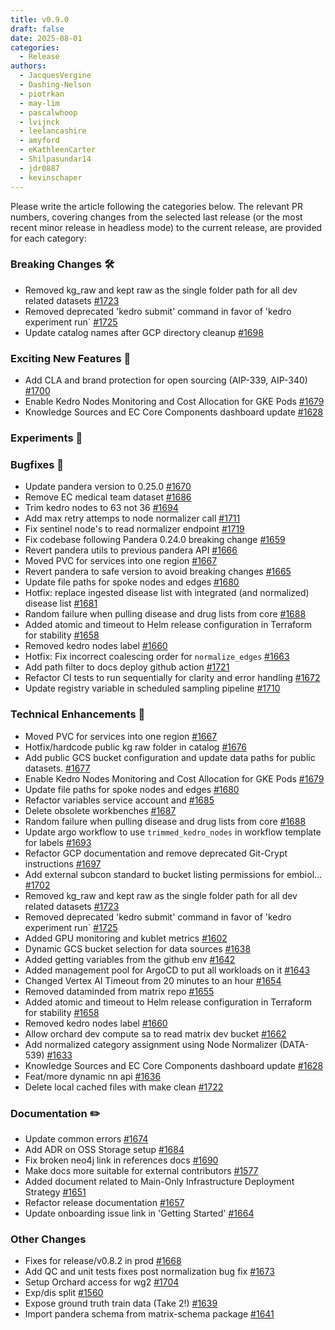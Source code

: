 ```yaml
---
title: v0.9.0
draft: false
date: 2025-08-01
categories:
  - Release
authors:
  - JacquesVergine
  - Dashing-Nelson
  - piotrkan
  - may-lim
  - pascalwhoop
  - lvijnck
  - leelancashire
  - amyford
  - eKathleenCarter
  - Shilpasundar14
  - jdr0887
  - kevinschaper
---
```

Please write the article following the categories below. The relevant PR numbers, covering changes from the selected last release (or the most recent minor release in headless mode) to the current release, are provided for each category:

### Breaking Changes 🛠
- Removed kg_raw and kept raw as the single folder path for all dev related datasets [#1723](https://github.com/everycure-org/matrix/pull/1723)
- Removed deprecated 'kedro submit' command in favor of 'kedro experiment run` [#1725](https://github.com/everycure-org/matrix/pull/1725)
- Update catalog names after GCP directory cleanup [#1698](https://github.com/everycure-org/matrix/pull/1698)
### Exciting New Features 🎉
- Add CLA and brand protection for open sourcing (AIP-339, AIP-340) [#1700](https://github.com/everycure-org/matrix/pull/1700)
- Enable Kedro Nodes Monitoring and Cost Allocation for GKE Pods [#1679](https://github.com/everycure-org/matrix/pull/1679)
- Knowledge Sources and EC Core Components dashboard update [#1628](https://github.com/everycure-org/matrix/pull/1628)
### Experiments 🧪
### Bugfixes 🐛
- Update pandera version to 0.25.0 [#1670](https://github.com/everycure-org/matrix/pull/1670)
- Remove EC medical team dataset [#1686](https://github.com/everycure-org/matrix/pull/1686)
- Trim kedro nodes to 63 not 36 [#1694](https://github.com/everycure-org/matrix/pull/1694)
- Add max retry attemps to node normalizer call [#1711](https://github.com/everycure-org/matrix/pull/1711)
- Fix sentinel node's to read normalizer endpoint [#1719](https://github.com/everycure-org/matrix/pull/1719)
- Fix codebase following Pandera 0.24.0 breaking change [#1659](https://github.com/everycure-org/matrix/pull/1659)
- Revert pandera utils to previous pandera API [#1666](https://github.com/everycure-org/matrix/pull/1666)
- Moved PVC for services into one region [#1667](https://github.com/everycure-org/matrix/pull/1667)
- Revert pandera to safe version to avoid breaking changes [#1665](https://github.com/everycure-org/matrix/pull/1665)
- Update file paths for spoke nodes and edges [#1680](https://github.com/everycure-org/matrix/pull/1680)
- Hotfix: replace ingested disease list with integrated (and normalized) disease list [#1681](https://github.com/everycure-org/matrix/pull/1681)
- Random failure when pulling disease and drug lists from core [#1688](https://github.com/everycure-org/matrix/pull/1688)
- Added atomic and timeout to Helm release configuration in Terraform for stability [#1658](https://github.com/everycure-org/matrix/pull/1658)
- Removed kedro nodes label [#1660](https://github.com/everycure-org/matrix/pull/1660)
- Hotfix: Fix incorrect coalescing order for `normalize_edges` [#1663](https://github.com/everycure-org/matrix/pull/1663)
- Add path filter to docs deploy github action [#1721](https://github.com/everycure-org/matrix/pull/1721)
- Refactor CI tests to run sequentially for clarity and error handling [#1672](https://github.com/everycure-org/matrix/pull/1672)
- Update registry variable in scheduled sampling pipeline [#1710](https://github.com/everycure-org/matrix/pull/1710)
### Technical Enhancements 🧰
- Moved PVC for services into one region [#1667](https://github.com/everycure-org/matrix/pull/1667)
- Hotfix/hardcode public kg raw folder in catalog [#1676](https://github.com/everycure-org/matrix/pull/1676)
- Add public GCS bucket configuration and update data paths for public datasets. [#1677](https://github.com/everycure-org/matrix/pull/1677)
- Enable Kedro Nodes Monitoring and Cost Allocation for GKE Pods [#1679](https://github.com/everycure-org/matrix/pull/1679)
- Update file paths for spoke nodes and edges [#1680](https://github.com/everycure-org/matrix/pull/1680)
- Refactor variables service account and [#1685](https://github.com/everycure-org/matrix/pull/1685)
- Delete obsolete workbenches [#1687](https://github.com/everycure-org/matrix/pull/1687)
- Random failure when pulling disease and drug lists from core [#1688](https://github.com/everycure-org/matrix/pull/1688)
- Update argo workflow to use `trimmed_kedro_nodes` in workflow template for labels [#1693](https://github.com/everycure-org/matrix/pull/1693)
- Refactor GCP documentation and remove deprecated Git-Crypt instructions [#1697](https://github.com/everycure-org/matrix/pull/1697)
- Add external subcon standard to bucket listing permissions for embiol… [#1702](https://github.com/everycure-org/matrix/pull/1702)
- Removed kg_raw and kept raw as the single folder path for all dev related datasets [#1723](https://github.com/everycure-org/matrix/pull/1723)
- Removed deprecated 'kedro submit' command in favor of 'kedro experiment run` [#1725](https://github.com/everycure-org/matrix/pull/1725)
- Added GPU monitoring and kublet metrics [#1602](https://github.com/everycure-org/matrix/pull/1602)
- Dynamic GCS bucket selection for data sources [#1638](https://github.com/everycure-org/matrix/pull/1638)
- Added getting variables from the github env [#1642](https://github.com/everycure-org/matrix/pull/1642)
- Added management pool for ArgoCD to put all workloads on it [#1643](https://github.com/everycure-org/matrix/pull/1643)
- Changed Vertex AI Timeout from 20 minutes to an hour [#1654](https://github.com/everycure-org/matrix/pull/1654)
- Removed dataminded from matrix repo [#1655](https://github.com/everycure-org/matrix/pull/1655)
- Added atomic and timeout to Helm release configuration in Terraform for stability [#1658](https://github.com/everycure-org/matrix/pull/1658)
- Removed kedro nodes label [#1660](https://github.com/everycure-org/matrix/pull/1660)
- Allow orchard dev compute sa to read matrix dev bucket [#1662](https://github.com/everycure-org/matrix/pull/1662)
- Add normalized category assignment using Node Normalizer (DATA-539) [#1633](https://github.com/everycure-org/matrix/pull/1633)
- Knowledge Sources and EC Core Components dashboard update [#1628](https://github.com/everycure-org/matrix/pull/1628)
- Feat/more dynamic nn api [#1636](https://github.com/everycure-org/matrix/pull/1636)
- Delete local cached files with make clean [#1722](https://github.com/everycure-org/matrix/pull/1722)
### Documentation ✏️
- Update common errors [#1674](https://github.com/everycure-org/matrix/pull/1674)
- Add ADR on OSS Storage setup [#1684](https://github.com/everycure-org/matrix/pull/1684)
- Fix broken neo4j link in references docs [#1690](https://github.com/everycure-org/matrix/pull/1690)
- Make docs more suitable for external contributors [#1577](https://github.com/everycure-org/matrix/pull/1577)
- Added document related to Main-Only Infrastructure Deployment Strategy [#1651](https://github.com/everycure-org/matrix/pull/1651)
- Refactor release documentation [#1657](https://github.com/everycure-org/matrix/pull/1657)
- Update onboarding issue link in 'Getting Started' [#1664](https://github.com/everycure-org/matrix/pull/1664)
### Other Changes
- Fixes for release/v0.8.2 in prod [#1668](https://github.com/everycure-org/matrix/pull/1668)
- Add QC and unit tests fixes post normalization bug fix [#1673](https://github.com/everycure-org/matrix/pull/1673)
- Setup Orchard access for wg2 [#1704](https://github.com/everycure-org/matrix/pull/1704)
- Exp/dis split [#1560](https://github.com/everycure-org/matrix/pull/1560)
- Expose ground truth train data (Take 2!) [#1639](https://github.com/everycure-org/matrix/pull/1639)
- Import pandera schema from matrix-schema package [#1641](https://github.com/everycure-org/matrix/pull/1641)
